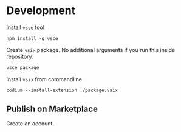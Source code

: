 # Development

Install `vsce` tool

```txt
npm install -g vsce
```

Create `vsix` package. No additional arguments if you run this inside
repository.

```txt
vsce package
```

Install `vsix` from commandline

```txt
codium --install-extension ./package.vsix
```

## Publish on Marketplace

Create an account.
